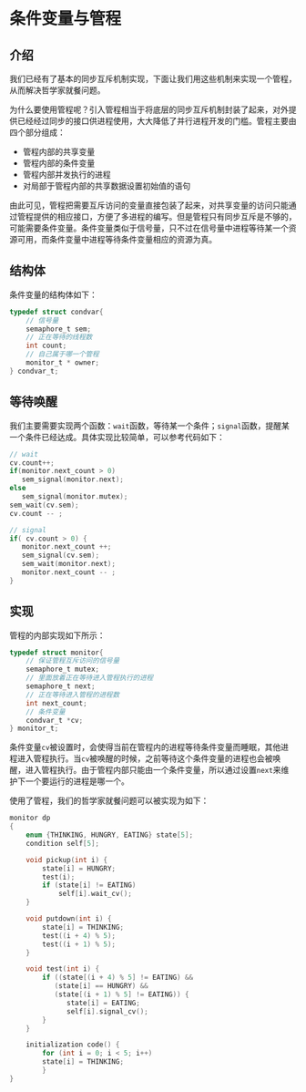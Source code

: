 # 条件变量与管程

## 介绍

我们已经有了基本的同步互斥机制实现，下面让我们用这些机制来实现一个管程，从而解决哲学家就餐问题。

为什么要使用管程呢？引入管程相当于将底层的同步互斥机制封装了起来，对外提供已经经过同步的接口供进程使用，大大降低了并行进程开发的门槛。管程主要由四个部分组成：

- 管程内部的共享变量
- 管程内部的条件变量
- 管程内部并发执行的进程
- 对局部于管程内部的共享数据设置初始值的语句

由此可见，管程把需要互斥访问的变量直接包装了起来，对共享变量的访问只能通过管程提供的相应接口，方便了多进程的编写。但是管程只有同步互斥是不够的，可能需要条件变量。条件变量类似于信号量，只不过在信号量中进程等待某一个资源可用，而条件变量中进程等待条件变量相应的资源为真。

## 结构体

条件变量的结构体如下：

```c
typedef struct condvar{
    // 信号量
    semaphore_t sem;
    // 正在等待的线程数
    int count;
    // 自己属于哪一个管程
    monitor_t * owner;
} condvar_t;
```

## 等待唤醒

我们主要需要实现两个函数：`wait`函数，等待某一个条件；`signal`函数，提醒某一个条件已经达成。具体实现比较简单，可以参考代码如下：

```c
// wait
cv.count++;
if(monitor.next_count > 0)
   sem_signal(monitor.next);
else
   sem_signal(monitor.mutex);
sem_wait(cv.sem);
cv.count -- ;
```

```c
// signal
if( cv.count > 0) {
   monitor.next_count ++;
   sem_signal(cv.sem);
   sem_wait(monitor.next);
   monitor.next_count -- ;
}
```

## 实现

管程的内部实现如下所示：

```c
typedef struct monitor{
    // 保证管程互斥访问的信号量
    semaphore_t mutex;
    // 里面放着正在等待进入管程执行的进程
    semaphore_t next;
    // 正在等待进入管程的进程数
    int next_count;
    // 条件变量
    condvar_t *cv;
} monitor_t;
```

条件变量`cv`被设置时，会使得当前在管程内的进程等待条件变量而睡眠，其他进程进入管程执行。当`cv`被唤醒的时候，之前等待这个条件变量的进程也会被唤醒，进入管程执行。由于管程内部只能由一个条件变量，所以通过设置`next`来维护下一个要运行的进程是哪一个。

使用了管程，我们的哲学家就餐问题可以被实现为如下：

```c
monitor dp
{
    enum {THINKING, HUNGRY, EATING} state[5];
    condition self[5];

    void pickup(int i) {
        state[i] = HUNGRY;
        test(i);
        if (state[i] != EATING)
            self[i].wait_cv();
    }

    void putdown(int i) {
        state[i] = THINKING;
        test((i + 4) % 5);
        test((i + 1) % 5);
    }

    void test(int i) {
        if ((state[(i + 4) % 5] != EATING) &&
           (state[i] == HUNGRY) &&
           (state[(i + 1) % 5] != EATING)) {
              state[i] = EATING;
              self[i].signal_cv();
        }
    }

    initialization code() {
        for (int i = 0; i < 5; i++)
        state[i] = THINKING;
        }
}
```